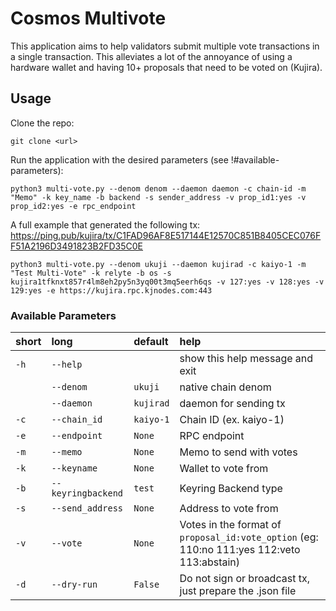 # Cosmos Multivote

This application aims to help validators submit multiple vote transactions in a single transaction. This alleviates a lot of the annoyance of using a hardware wallet and having 10+ proposals that need to be voted on (Kujira).

## Usage

Clone the repo:

```
git clone <url>
```

Run the application with the desired parameters (see !#available-parameters):

```
python3 multi-vote.py --denom denom --daemon daemon -c chain-id -m "Memo" -k key_name -b backend -s sender_address -v prop_id1:yes -v prop_id2:yes -e rpc_endpoint
```

A full example that generated the following tx:
https://ping.pub/kujira/tx/C1FAD96AF8E517144E12570C851B8405CEC076FF51A2196D3491823B2FD35C0E

```
python3 multi-vote.py --denom ukuji --daemon kujirad -c kaiyo-1 -m "Test Multi-Vote" -k relyte -b os -s kujira1tfknxt857r4lm8eh2py5n3yq00t3mq5eerh6qs -v 127:yes -v 128:yes -v 129:yes -e https://kujira.rpc.kjnodes.com:443
```

### Available Parameters

|short|long|default|help|
| :--- | :--- | :--- | :--- |
|`-h`|`--help`||show this help message and exit|
||`--denom`|`ukuji`|native chain denom|
||`--daemon`|`kujirad`|daemon for sending tx|
|`-c`|`--chain_id`|`kaiyo-1`|Chain ID (ex. kaiyo-1)|
|`-e`|`--endpoint`|`None`|RPC endpoint|
|`-m`|`--memo`|`None`|Memo to send with votes|
|`-k`|`--keyname`|`None`|Wallet to vote from|
|`-b`|`--keyringbackend`|`test`|Keyring Backend type|
|`-s`|`--send_address`|`None`|Address to vote from|
|`-v`|`--vote`|`None`|Votes in the format of `proposal_id:vote_option` (eg: 110:no 111:yes 112:veto 113:abstain)|
|`-d`|`--dry-run`|`False`|Do not sign or broadcast tx, just prepare the .json file|
